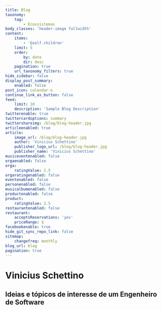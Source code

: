 ```yaml
---
title: Blog
taxonomy:
    tag:
        - Ecossistemas
body_classes: 'header-image fullwidth'
content:
    items:
        - '@self.children'
    limit: 5
    order:
        by: date
        dir: desc
    pagination: true
    url_taxonomy_filters: true
hide_sidebar: false
display_post_summary:
    enabled: false
post_icon: calendar-o
continue_link_as_button: false
feed:
    limit: 10
    description: 'Sample Blog Description'
twitterenable: true
twittercardoptions: summary
twittershareimg: /blog/blog-header.jpg
articleenabled: true
article:
    image_url: /blog/blog-header.jpg
    author: 'Vinicius Schettino'
    publisher_logo_url: /blog/blog-header.jpg
    publisher_name: 'Vinicius Schettino'
musiceventenabled: false
orgaenabled: false
orga:
    ratingValue: 2.5
orgaratingenabled: false
eventenabled: false
personenabled: false
musicalbumenabled: false
productenabled: false
product:
    ratingValue: 2.5
restaurantenabled: false
restaurant:
    acceptsReservations: 'yes'
    priceRange: $
facebookenable: true
hide_git_sync_repo_link: false
sitemap:
    changefreq: monthly
blog_url: blog
pagination: true
---
```


# Vinicius Schettino
## Ideias e tópicos de interesse de um Engenheiro de Software
